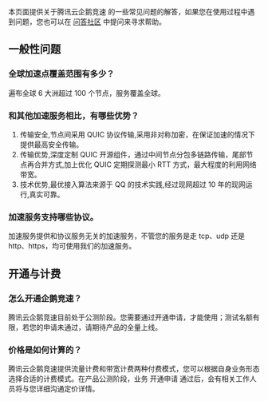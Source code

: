 本页面提供关于腾讯云企鹅竞速 的一些常见问题的解答，如果您在使用过程中遇到问题，您也可以在 [问答社区](https://cloud.tencent.com/developer/ask) 中提问来寻求帮助。
## 一般性问题
### 全球加速点覆盖范围有多少？
遍布全球 6 大洲超过 100 个节点，服务覆盖全球。

### 和其他加速服务相比，有哪些优势？
1. 传输安全,节点间采用 QUIC 协议传输,采用非对称加密，在保证加速的情况下提供最高安全传输。
2. 传输优势,深度定制 QUIC 开源组件，通过中间节点分包多链路传输，尾部节点再合并方式,加上优化 QUIC 定期探测最小 RTT 方式，最大程度的利用网络带宽。
3. 技术优势,最优接入算法来源于 QQ 的技术实践,经过现网超过 10 年的现网运行,真实可靠。

### 加速服务支持哪些协议。
加速服务提供和协议服务无关的加速服务，不管您的服务是走 tcp、udp 还是 http、https，均可使用我们的加速服务。

## 开通与计费
### 怎么开通企鹅竞速？
腾讯云企鹅竞速目前处于公测阶段。您需要通过开通申请，才能使用；测试名额有限，若您的申请未通过，请期待产品的全量上线。

### 价格是如何计算的？
腾讯云企鹅竞速提供流量计费和带宽计费两种付费模式，您可以根据自身业务形态选择合适的计费模式。在产品公测阶段，业务 开通申请 通过后，会有相关工作人员将与您详细沟通定价详情。